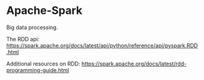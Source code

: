 # Apache-Spark
Big data processing.

The RDD api: https://spark.apache.org/docs/latest/api/python/reference/api/pyspark.RDD.html

Additional resources on RDD: https://spark.apache.org/docs/latest/rdd-programming-guide.html

